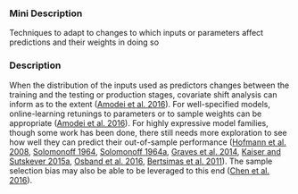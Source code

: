### Mini Description

Techniques to adapt to changes to which inputs or parameters affect predictions and their weights in doing so

### Description

When the distribution of the inputs used as predictors changes between the training and the testing or production stages, covariate shift analysis can inform as to the extent ([Amodei et al. 2016](http://arxiv.org/abs/1606.06565)). For well-specified models, online-learning retunings to parameters or to sample weights can be appropriate ([Amodei et al. 2016](http://arxiv.org/abs/1606.06565)). For highly expressive model families, though some work has been done, there still needs more exploration to see how well they can predict their out-of-sample performance ([Hofmann et al. 2008](http://www.kernel-machines.org/publications/pdfs/0701907.pdf), [Solomonoff 1964](http://www.sciencedirect.com/science/article/pii/S0019995864902232/pdf?md5=528dcc7a51a90f7254fe06f76ea5f007&pid=1-s2.0-S0019995864902232-main.pdf), [Solomonoff 1964a](http://www.sciencedirect.com/science/article/pii/S0019995864901317), [Graves et al. 2014](https://pdfs.semanticscholar.org/6eed/f0a4fe861335f7f7664c14de7f71c00b7932.pdf), [Kaiser and Sutskever 2015a](http://arxiv.org/abs/1511.08228), [Osband et al. 2016](http://papers.nips.cc/paper/6500-deep-exploration-via-bootstrapped-dqn.pdf), [Bertsimas et al. 2011](https://faculty.fuqua.duke.edu/~dbbrown/bio/papers/bertsimas_brown_caramanis_11.pdf)). The sample selection bias may also be able to be leveraged to this end ([Chen et al. 2016](http://dblp.uni-trier.de/db/conf/aistats/aistats2016.html#ChenMLZ16)).

